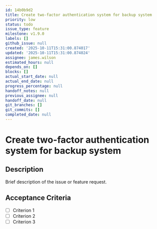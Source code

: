 ```yaml
---
id: 14b0b9d2
title: Create two-factor authentication system for backup system
priority: low
status: todo
issue_type: feature
milestone: v1.9.0
labels: []
github_issue: null
created: '2025-10-11T15:31:00.874017'
updated: '2025-10-11T15:31:00.874024'
assignee: james.wilson
estimated_hours: null
depends_on: []
blocks: []
actual_start_date: null
actual_end_date: null
progress_percentage: null
handoff_notes: null
previous_assignee: null
handoff_date: null
git_branches: []
git_commits: []
completed_date: null
---
```


# Create two-factor authentication system for backup system

## Description

Brief description of the issue or feature request.

## Acceptance Criteria

- [ ] Criterion 1
- [ ] Criterion 2
- [ ] Criterion 3